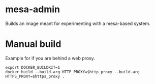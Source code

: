 # mesa-admin

Builds an image meant for experimenting with a mesa-based system.

# Manual build
Example for if you are behind a web proxy.
```
export DOCKER_BUILDKIT=1
docker build --build-arg HTTP_PROXY=$http_proxy --build-arg HTTPS_PROXY=$https_proxy .
```
